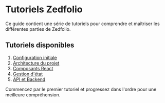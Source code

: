 # Tutoriels Zedfolio

Ce guide contient une série de tutoriels pour comprendre et maîtriser les différentes parties de Zedfolio.

## Tutoriels disponibles

1. [Configuration initiale](./01-setup.md)
2. [Architecture du projet](./02-architecture.md)
3. [Composants React](./03-react-components.md)
4. [Gestion d'état](./04-state-management.md)
5. [API et Backend](./05-api-backend.md)

Commencez par le premier tutoriel et progressez dans l'ordre pour une meilleure compréhension.
